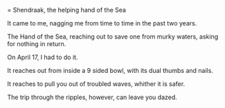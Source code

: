 = Shendraak, the helping hand of the Sea

It came to me, nagging me from time to time in the past two years.

The Hand of the Sea, reaching out to save one from murky waters, asking for nothing in return.

On April 17, I had to do it.

It reaches out from inside a 9 sided bowl, with its dual thumbs and nails.

It reaches to pull you out of troubled waves, whither it is safer.

The trip through the ripples, however, can leave you dazed.